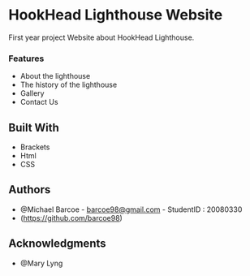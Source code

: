 # HookHead Lighthouse Website

First year project 
Website about HookHead Lighthouse.

### Features
* About the lighthouse
* The history of the lighthouse
* Gallery
* Contact Us


## Built With

* Brackets
* Html
* CSS 

## Authors

* @Michael Barcoe - barcoe98@gmail.com - StudentID : 20080330
* (https://github.com/barcoe98)

## Acknowledgments

* @Mary Lyng
